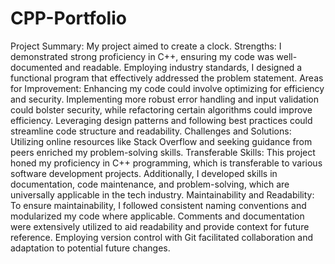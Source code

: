 # CPP-Portfolio
Project Summary:
  My project aimed to create a clock.
Strengths:
  I demonstrated strong proficiency in C++, ensuring my code was well-documented and readable.
  Employing industry standards, I designed a functional program that effectively addressed the problem statement.
Areas for Improvement:
  Enhancing my code could involve optimizing for efficiency and security. Implementing more robust error handling and input validation could bolster security, while refactoring certain algorithms could improve efficiency.
  Leveraging design patterns and following best practices could streamline code structure and readability.
  Challenges and Solutions:
Utilizing online resources like Stack Overflow and seeking guidance from peers enriched my problem-solving skills.
Transferable Skills:
  This project honed my proficiency in C++ programming, which is transferable to various software development projects.
  Additionally, I developed skills in documentation, code maintenance, and problem-solving, which are universally applicable in the tech industry.
Maintainability and Readability:
  To ensure maintainability, I followed consistent naming conventions and modularized my code where applicable.
  Comments and documentation were extensively utilized to aid readability and provide context for future reference.
  Employing version control with Git facilitated collaboration and adaptation to potential future changes.

